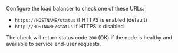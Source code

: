Configure the load balancer to check one of these URLs:
- `https://HOSTNAME/status` if HTTPS is enabled (default)
- `http://HOSTNAME/status` if HTTPS is disabled

The check will return status code `200` (OK) if the node is healthy and available to service end-user requests.
